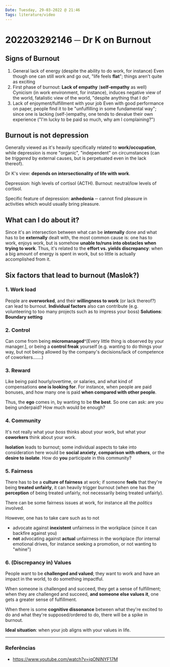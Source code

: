 ```yaml
---
Date: Tuesday, 29-03-2022 @ 21:46
Tags: literature/video
---
```

# 202203292146 ─ Dr K on Burnout
## Signs of Burnout
1. General lack of energy (despite the ability to do work, for instance)
   Even though one can still work and go out, "life feels **flat**"; things aren't quite as exciting
2. First phase of burnout: **Lack of empathy** (**self-empathy** as well)
   Cynicism (in work environment, for instance), induces negative view of the world, fatalistic view of the world, "despite anything that I do"
3. Lack of enjoyment/fulfillment with your job
   Even with good performance on paper, people find it to be "unfulfilling in some fundamental way"; since one is lacking (self-)empathy, one tends to devalue their own experience ("I'm lucky to be paid so much, why am I complaining?")

## Burnout is not depression
Generally viewed as it's heavily specifically related to **work/occupation**, while depression is more "organic", "independent" on circumstances (can be *triggered* by external causes, but is perpetuated even in the lack thereof).

Dr K's view: **depends on intersectionality of life with work**. 

Depression: high levels of cortisol (ACTH).
Burnout: neutral/low levels of cortisol. 

Specific feature of depression: **anhedonia** ─ cannot find pleasure in activities which would usually bring pleasure. 

## What can I do about it?
Since it's an intersection between what can be **internally** done and what has to be **externally** dealt with, the most common cause is: one has to work, enjoys work, but is somehow **unable to/runs into obstacles when trying to work**. Thus, it's related to the **effort vs. yields discrepancy**: when a big amount of energy is spent in work, but so little is actually accomplished from it. 

## Six factors that lead to burnout (Maslok?)
### 1. Work load
 People are **overworked**, and their **willingness to work** (or lack thereof?) can lead to burnout. **Individual factors** also can contribute (e.g. volunteering to too many projects such as to impress your boss)
 **Solutions**: **Boundary setting** 

### 2. Control
 Can come from being **micromanaged**^[Every little thing is observed by your manager.], or being a **control freak** yourself (e.g. wanting to do things your way, but not being allowed by the company's decisions/lack of competence of coworkers.......)

### 3. Reward
Like being paid hourly/overtime, or salaries, and what kind of compensations **one is looking for**. For instance, when people are paid bonuses, and how many one is paid **when compared with other people**. 

Thus, the **ego** comes in, by wanting to be **the best**. So one can ask: are you being underpaid? How much would be enough? 

### 4. Community
It's not really what your *boss* thinks about your work, but what your **coworkers** think about your work. 

**Isolation** leads to burnout; some individual aspects to take into consideration here would be **social anxiety**, **comparison with others**, or the **desire to isolate**. How do **you** participate in this community? 

### 5. Fairness
There has to be a **culture of fairness** at work; if someone **feels** that they're being **treated unfairly**, it can heavily trigger burnout (when one has the **perception** of being treated unfairly, not necessarily being treated unfairly). 

There can be some fairness issues at work, for instance all the *politics* involved. 

However, one has to take care such as to not
- advocate against **inexistent** unfairness in the workplace (since it can backfire against you)
- **not** advocating against **actual** unfairness in the workplace (for internal emotional drives, for instance seeking a promotion, or not wanting to "whine")

### 6. (Discrepancy in) Values
People want to be **challenged and valued**; they want to work and have an impact in the world, to do something impactful. 

When someone is challenged and succeed, they get a sense of fulfillment; when they are challenged and succeed, **and someone else values it**, one gets a greater sense of fulfillment. 

When there is some **cognitive dissonance** between what they're excited to do and what they're supposed/ordered to do, there will be a spike in burnout. 

**Ideal situation**: when your job aligns with your values in life. 



---
### Referências
- https://www.youtube.com/watch?v=jqONINYF17M